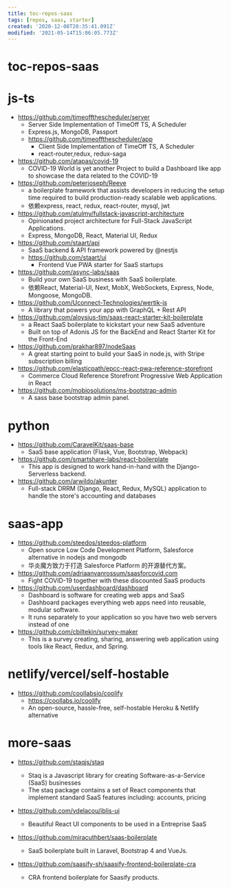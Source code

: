 ```yaml
---
title: toc-repos-saas
tags: [repos, saas, starter]
created: '2020-12-08T20:35:41.091Z'
modified: '2021-05-14T15:06:05.773Z'
---
```


# toc-repos-saas

# js-ts

- https://github.com/timeoffthescheduler/server
  - Server Side Implementation of TimeOff TS, A Scheduler
  - Express.js, MongoDB, Passport
  - https://github.com/timeoffthescheduler/app
    - Client Side Implementation of TimeOff TS, A Scheduler
    - react-router,redux, redux-saga
- https://github.com/atapas/covid-19
  - COVID-19 World is yet another Project to build a Dashboard like app to showcase the data related to the COVID-19
- https://github.com/peterjoseph/Reeve
  - a boilerplate framework that assists developers in reducing the setup time required to build production-ready scalable web applications.
  - 依赖express, react, redux, react-router, mysql, jwt
- https://github.com/atulmy/fullstack-javascript-architecture
  - Opinionated project architecture for Full-Stack JavaScript Applications.
  - Express, MongoDB, React, Material UI, Redux
- https://github.com/staart/api
  - SaaS backend & API framework powered by @nestjs
  - https://github.com/staart/ui
    - Frontend Vue PWA starter for SaaS startups
- https://github.com/async-labs/saas
  - Build your own SaaS business with SaaS boilerplate. 
  - 依赖React, Material-UI, Next, MobX, WebSockets, Express, Node, Mongoose, MongoDB. 
- https://github.com/Uconnect-Technologies/wertik-js
  - A library that powers your app with GraphQL + Rest API
- https://github.com/aloysius-tim/saas-react-starter-kit-boilerplate
  - a React SaaS boilerplate to kickstart your new SaaS adventure
  - Built on top of Adonis JS for the BackEnd and React Starter Kit for the Front-End
- https://github.com/prakhar897/nodeSaas
  - A great starting point to build your SaaS in node.js, with Stripe subscription billing  
- https://github.com/elasticpath/epcc-react-pwa-reference-storefront
  - Commerce Cloud Reference Storefront Progressive Web Application in React
- https://github.com/mobiosolutions/ms-bootstrap-admin
  - A sass base bootstrap admin panel.

# python

- https://github.com/CaravelKit/saas-base
  - SaaS base application (Flask, Vue, Bootstrap, Webpack)
- https://github.com/smartshare-labs/react-boilerplate
  - This app is designed to work hand-in-hand with the Django-Serverless backend.
- https://github.com/arwildo/akunter
  - Full-stack DRRM (Django, React, Redux, MySQL) application to handle the store's accounting and databases

# saas-app

- https://github.com/steedos/steedos-platform
  - Open source Low Code Development Platform, Salesforce alternative in nodejs and mongodb
  - 华炎魔方致力于打造 Salesforce Platform 的开源替代方案。
- https://github.com/adriaanvanrossum/saasforcovid.com
  - Fight COVID-19 together with these discounted SaaS products
- https://github.com/userdashboard/dashboard
  - Dashboard is software for creating web apps and SaaS
  - Dashboard packages everything web apps need into reusable, modular software. 
  - It runs separately to your application so you have two web servers instead of one
- https://github.com/cbiltekin/survey-maker
  - This is a survey creating, sharing, answering web application using tools like React, Redux, and Spring.

# netlify/vercel/self-hostable

- https://github.com/coollabsio/coolify
  - https://coollabs.io/coolify
  - An open-source, hassle-free, self-hostable Heroku & Netlify alternative

# more-saas

- https://github.com/staqjs/staq
  - Staq is a Javascript library for creating Software-as-a-Service (SaaS) businesses
  - The staq package contains a set of React components that implement standard SaaS features including: accounts, pricing

- https://github.com/vdelacou/iblis-ui
  - Beautiful React UI components to be used in a Entreprise SaaS
- https://github.com/miracuthbert/saas-boilerplate
  - SaaS boilerplate built in Laravel, Bootstrap 4 and VueJs.
- https://github.com/saasify-sh/saasify-frontend-boilerplate-cra
  - CRA frontend boilerplate for Saasify products.
